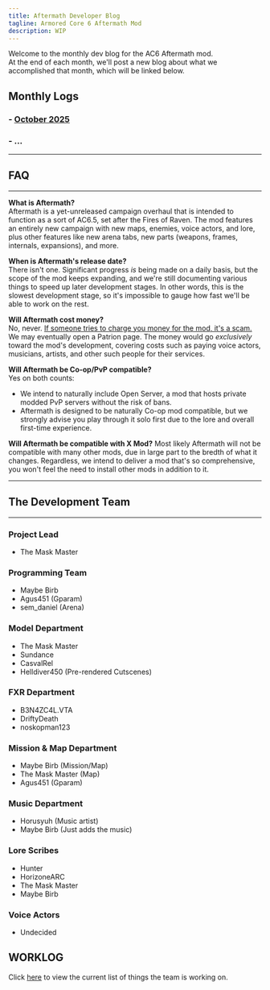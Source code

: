 ```yaml
---
title: Aftermath Developer Blog
tagline: Armored Core 6 Aftermath Mod
description: WIP
---
```


Welcome to the monthly dev blog for the AC6 Aftermath mod.  
At the end of each month, we'll post a new blog about what we accomplished that month, which will be linked below.

## Monthly Logs
### - [October 2025](2025-10-31-Afterblog.md)
### - ...
---
## FAQ
---
**What is Aftermath?**  
Aftermath is a yet-unreleased campaign overhaul that is intended to function as a sort of AC6.5, set after the Fires of Raven. The mod features an entirely new campaign with new maps, enemies, voice actors, and lore, plus other features like new arena tabs, new parts (weapons, frames, internals, expansions), and more.

**When is Aftermath's release date?**  
There isn't one. Significant progress *is* being made on a daily basis, but the scope of the mod keeps expanding, and we're still documenting various things to speed up later development stages. In other words, this is the slowest development stage, so it's impossible to gauge how fast we'll be able to work on the rest.

**Will Aftermath cost money?**  
No, never. <ins>If someone tries to charge you money for the mod, it's a scam.</ins>  
We may eventually open a Patrion page. The money would go *exclusively* toward the mod's development, covering costs such as paying voice actors, musicians, artists, and other such people for their services.

**Will Aftermath be Co-op/PvP compatible?**  
Yes on both counts: 
- We intend to naturally include Open Server, a mod that hosts private modded PvP servers without the risk of bans.
- Aftermath is designed to be naturally Co-op mod compatible, but we strongly advise you play through it solo first due to the lore and overall first-time experience.

**Will Aftermath be compatible with X Mod?**
Most likely Aftermath will not be compatible with many other mods, due in large part to the bredth of what it changes. Regardless, we intend to deliver a mod that's so comprehensive, you won't feel the need to install other mods in addition to it.

---
## The Development Team
---

### Project Lead
- The Mask Master

### Programming Team
- Maybe Birb
- Agus451 (Gparam)
- sem_daniel (Arena)

### Model Department
- The Mask Master
- Sundance
- CasvalRel
- Helldiver450 (Pre-rendered Cutscenes)

### FXR Department
- B3N4ZC4L.VTA
- DriftyDeath
- noskopman123

### Mission & Map Department
- Maybe Birb (Mission/Map)
- The Mask Master (Map)
- Agus451 (Gparam)

### Music Department
- Horusyuh (Music artist)
- Maybe Birb (Just adds the music)

### Lore Scribes
- Hunter
- HorizoneARC
- The Mask Master
- Maybe Birb

### Voice Actors
- Undecided

## WORKLOG
Click [here](worklog.md) to view the current list of things the team is working on.
